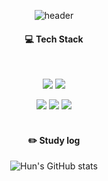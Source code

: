 <div align="center"> 
  
![header](https://capsule-render.vercel.app/api?type=slice&color=808080&text=I'm%20Hun&fontColor=FFFFFF&fontSize=50&rotate=7&fontAlign=80&fontAlignY=20&desc=Troubled%20Developer&descAlign=80&descAlignY=45)
  
####  💻 Tech Stack
 <br/>
  
<img src="https://img.shields.io/badge/Unity-000000?style=for-the-badge&logo=Unity&logoColor=#FFFFFF"> <img src="https://img.shields.io/badge/Csharp-8B00FF?style=for-the-badge&logo=csharp&logoColor=#239120">
 
<img src="https://img.shields.io/badge/VS-5C2D91?style=for-the-badge&logo=VisualStudio&logoColor=#5C2D91">
<img src="https://img.shields.io/badge/github-181717?style=for-the-badge&logo=github&logoColor=white"> <img src="https://img.shields.io/badge/Rider-FFFFFF?style=for-the-badge&logo=Rider&logoColor=000000">

  
   <br/>
   <br/>
 
#### :pencil2: Study log
 
![Hun's GitHub stats](https://github-readme-stats.vercel.app/api?username=pocari-tea&show_icons=true&theme=transparent)
</div> 
